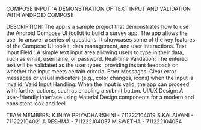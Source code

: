 COMPOSE INPUT :A DEMONSTRATION OF TEXT INPUT AND VALIDATION WITH ANDROID COMPOSE

DESCRIPTION:
The app is a sample project that demonstrates how to use the Android Compose UI toolkit to build a survey app. The app allows the user to answer a series of questions. It showcases some of the key features of the Compose UI toolkit, data management, and user interactions.
Text Input Field : A  simple text input area allowing users to type in their data, such as email, username, or password.
Real-time Validation: The entered text will be validated as the user types, providing instant feedback on whether the input meets certain criteria.
Error Messages: Clear error messages or visual indicators (e.g., color changes, icons) when the input is invalid.
Valid Input Handling: When the input is valid, the app can proceed with further actions, such as enabling a submit button. 
UI/UX Design: A user-friendly interface using Material Design components for a modern and consistent look and feel.

TEAM MEMBERS:
K.INIYA PRIYADHARSHINI - 711222104019
S.KALAIVANI            - 711222104021
A.RESHMA               - 711222104037
M.SWETHA               - 711222104054
